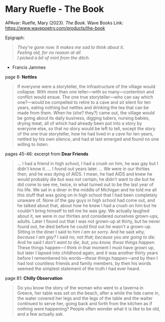# Mary Ruefle - The Book
 
APAvar: Ruefle, Mary (2023). _The Book_. Wave Books
Link: https://www.wavepoetry.com/products/the-book   

Epigraph:  
> _They're gone now. It makes me sad to think about it.  
> Feeling old, for no reason at all  
> I picked a bit of mint from the ditch._   
   - Francis Jammes

page 8:  **Nettles**  
> If everyone were a storyteller, the infrastructure of the village would collapse. With more than one teller—with so many—contention and conflict would ensue. The one true storyteller—who can say which one?—would be compelled to retire to a cave and sit silent for ten years, eating nothing but nettles and drinking the tea that can be made from them. When he (she? they?) came out, the village would be going about its daily business, digging tubers, nursing babies, drying meat, all of which had already been put into a story by everyone else, so that no story would be left to tell, except the story of the one true storyteller, how he had lived in a cave for ten years, nettled by his own silence, and had at last emerged and found no one willing to listen.  

pages 45-46: excerpt from **Dear Friends**  
> ... I had a friend in high school, I had a crush on him, he was gay but I didn't know it. ... I found out years later. ... We were in our thirties then, and he was dying of AIDS. I mean, he had AIDS and knew he would probably die but was not certain; he didn't want to die but he did come to see me, twice, in what turned out to be the last year of his life. We sat in a diner in the middle of Michigan and he told me all this stuff that was going on in high school that I had been completely unaware of. None of the gay guys in high school had come out, and he talked about that, about how he knew I had a crush on him but he couldn't bring himself to tell me he was gay. We actually laughed about it, we were in our thirties and considered ourselves grown-ups, adults. Later I found out that I was not grown-up at thirty, but he never found out, he died before he could find out he wasn't a grown-up. Sitting in the diner I said to him _I am so sorry._ And he said _why, because I am gay?_ I said _no, not that; because you are going to die._ And he said _I don't want to die, but, you know, these things happen._ These things happen—I think in that moment I must have grown up, but later I lapsed into childhood again, and it was another thirty years before I remembered his words—*these things happen*—and by then I had lost countless friends and family members, by then his words seemed the simplest statement of the truth I had ever heard.  


page 81: **Chilly Observation**  
> Do you know the story of the woman who went to a taverna in Greece, her table was set on the beach, after a while the tide came in, the water covered her legs and the legs of the table and the waiter continued to serve her, going back and forth from the kitchen as if nothing were happening? People often wonder what it is like to be old, and a few actually ask.

